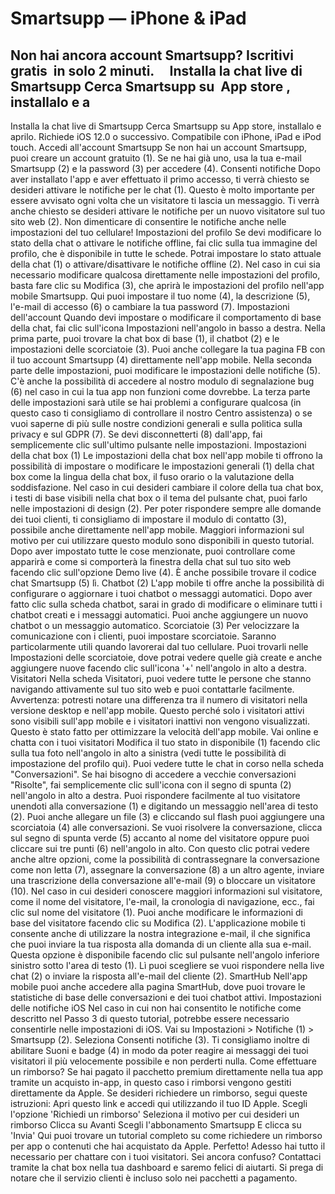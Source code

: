 # Smartsupp — iPhone & iPad
## Non hai ancora account Smartsupp? Iscritivi gratis  in solo 2 minuti.     Installa la chat live di Smartsupp Cerca Smartsupp su  App store , installalo e a
Installa la chat live di Smartsupp
Cerca Smartsupp su App store, installalo e aprilo. Richiede iOS 12.0 o successivo. Compatibile con iPhone, iPad e iPod touch.
Accedi all'account Smartsupp
Se non hai un account Smartsupp, puoi creare un account gratuito (1). Se ne hai già uno, usa la tua e-mail Smartsupp (2) e la password (3) per accedere (4).
Consenti notifiche
Dopo aver installato l'app e aver effettuato il primo accesso, ti verrà chiesto se desideri attivare le notifiche per le chat (1). Questo è molto importante per essere avvisato ogni volta che un visitatore ti lascia un messaggio.
Ti verrà anche chiesto se desideri attivare le notifiche per un nuovo visitatore sul tuo sito web (2).
Non dimenticare di consentire le notifiche anche nelle impostazioni del tuo cellulare! 
Impostazioni del profilo
Se devi modificare lo stato della chat o attivare le notifiche offline, fai clic sulla tua immagine del profilo, che è disponibile in tutte le schede. Potrai impostare lo stato attuale della chat (1) o attivare/disattivare le notifiche offline (2).
Nel caso in cui sia necessario modificare qualcosa direttamente nelle impostazioni del profilo, basta fare clic su Modifica (3), che aprirà le impostazioni del profilo nell'app mobile Smartsupp. Qui puoi impostare il tuo nome (4), la descrizione (5), l'e-mail di accesso (6) o cambiare la tua password (7).
Impostazioni dell'account
Quando devi impostare o modificare il comportamento di base della chat, fai clic sull'icona Impostazioni nell'angolo in basso a destra. Nella prima parte, puoi trovare la chat box di base (1), il chatbot (2) e le impostazioni delle scorciatoie (3). Puoi anche collegare la tua pagina FB con il tuo account Smartsupp (4) direttamente nell'app mobile.
Nella seconda parte delle impostazioni, puoi modificare le impostazioni delle notifiche (5). C'è anche la possibilità di accedere al nostro modulo di segnalazione bug (6) nel caso in cui la tua app non funzioni come dovrebbe.
La terza parte delle impostazioni sarà utile se hai problemi a configurare qualcosa (in questo caso ti consigliamo di controllare il nostro Centro assistenza) o se vuoi saperne di più sulle nostre condizioni generali e sulla politica sulla privacy e sul GDPR (7).
Se devi disconnetterti (8) dall'app, fai semplicemente clic sull'ultimo pulsante nelle impostazioni.
Impostazioni della chat box (1)
Le impostazioni della chat box nell'app mobile ti offrono la possibilità di impostare o modificare le impostazioni generali (1) della chat box come la lingua della chat box, il fuso orario o la valutazione della soddisfazione. Nel caso in cui desideri cambiare il colore della tua chat box, i testi di base visibili nella chat box o il tema del pulsante chat, puoi farlo nelle impostazioni di design (2). Per poter rispondere sempre alle domande dei tuoi clienti, ti consigliamo di impostare il modulo di contatto (3), possibile anche direttamente nell'app mobile. Maggiori informazioni sul motivo per cui utilizzare questo modulo sono disponibili in questo tutorial.
Dopo aver impostato tutte le cose menzionate, puoi controllare come apparirà e come si comporterà la finestra della chat sul tuo sito web facendo clic sull'opzione Demo live (4). È anche possibile trovare il codice chat Smartsupp (5) lì.
Chatbot (2)
L'app mobile ti offre anche la possibilità di configurare o aggiornare i tuoi chatbot o messaggi automatici. Dopo aver fatto clic sulla scheda chatbot, sarai in grado di modificare o eliminare tutti i chatbot creati e i messaggi automatici. Puoi anche aggiungere un nuovo chatbot o un messaggio automatico.
Scorciatoie (3)
Per velocizzare la comunicazione con i clienti, puoi impostare scorciatoie. Saranno particolarmente utili quando lavorerai dal tuo cellulare. Puoi trovarli nelle Impostazioni delle scorciatoie, dove potrai vedere quelle già create e anche aggiungere nuove facendo clic sull'icona '+' nell'angolo in alto a destra.
Visitatori
Nella scheda Visitatori, puoi vedere tutte le persone che stanno navigando attivamente sul tuo sito web e puoi contattarle facilmente.
Avvertenza: potresti notare una differenza tra il numero di visitatori nella versione desktop e nell'app mobile. Questo perché solo i visitatori attivi sono visibili sull'app mobile e i visitatori inattivi non vengono visualizzati. Questo è stato fatto per ottimizzare la velocità dell'app mobile.
Vai online e chatta con i tuoi visitatori
Modifica il tuo stato in disponibile (1) facendo clic sulla tua foto nell'angolo in alto a sinistra (vedi tutte le possibilità di impostazione del profilo qui).
Puoi vedere tutte le chat in corso nella scheda "Conversazioni". Se hai bisogno di accedere a vecchie conversazioni "Risolte", fai semplicemente clic sull'icona con il segno di spunta (2) nell'angolo in alto a destra.
Puoi rispondere facilmente al tuo visitatore unendoti alla conversazione (1) e digitando un messaggio nell'area di testo (2). Puoi anche allegare un file (3) e cliccando sul flash puoi aggiungere una scorciatoia (4) alle conversazioni.
Se vuoi risolvere la conversazione, clicca sul segno di spunta verde (5) accanto al nome del visitatore oppure puoi cliccare sui tre punti (6) nell'angolo in alto. Con questo clic potrai vedere anche altre opzioni, come la possibilità di contrassegnare la conversazione come non letta (7), assegnare la conversazione (8) a un altro agente, inviare una trascrizione della conversazione all'e-mail (9) o bloccare un visitatore (10).
Nel caso in cui desideri conoscere maggiori informazioni sul visitatore, come il nome del visitatore, l'e-mail, la cronologia di navigazione, ecc., fai clic sul nome del visitatore (1). Puoi anche modificare le informazioni di base del visitatore facendo clic su Modifica (2).
L'applicazione mobile ti consente anche di utilizzare la nostra integrazione e-mail, il che significa che puoi inviare la tua risposta alla domanda di un cliente alla sua e-mail. Questa opzione è disponibile facendo clic sul pulsante nell'angolo inferiore sinistro sotto l'area di testo (1). Lì puoi scegliere se vuoi rispondere nella live chat (2) o inviare la risposta all'e-mail del cliente (2).
SmartHub
Nell'app mobile puoi anche accedere alla pagina SmartHub, dove puoi trovare le statistiche di base delle conversazioni e dei tuoi chatbot attivi.
Impostazioni delle notifiche iOS
Nel caso in cui non hai consentito le notifiche come descritto nel Passo 3 di questo tutorial, potrebbe essere necessario consentirle nelle impostazioni di iOS. Vai su Impostazioni > Notifiche (1) > Smartsupp (2).
Seleziona Consenti notifiche (3). Ti consigliamo inoltre di abilitare Suoni e badge (4) in modo da poter reagire ai messaggi dei tuoi visitatori il più velocemente possibile e non perderti nulla.
Come effettuare un rimborso?
Se hai pagato il pacchetto premium direttamente nella tua app tramite un acquisto in-app, in questo caso i rimborsi vengono gestiti direttamente da Apple.
Se desideri richiedere un rimborso, segui queste istruzioni:
Apri questo link e accedi qui utilizzando il tuo ID Apple.
Scegli l'opzione 'Richiedi un rimborso' 
Seleziona il motivo per cui desideri un rimborso
Clicca su Avanti
Scegli l'abbonamento Smartsupp
E clicca su 'Invia' 
Qui puoi trovare un tutorial completo su come richiedere un rimborso per app o contenuti che hai acquistato da Apple.
Perfetto! Adesso hai tutto il necessario per chattare con i tuoi visitatori.
Sei ancora confuso? Contattaci tramite la chat box nella tua dashboard e saremo felici di aiutarti. Si prega di notare che il servizio clienti è incluso solo nei pacchetti a pagamento.

